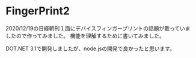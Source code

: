 # FingerPrint2

2020/12/19の日経朝刊１面にデバイスフィンガープリントの話題が載っていましたので作ってみました。
機能を理解するために書いてみました。

DOT.NET 3.1で開発しましたが、node.jsの開発で良かったと思います。
